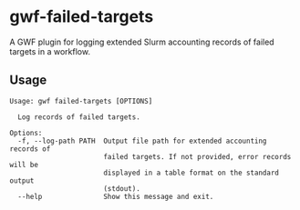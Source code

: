 # gwf-failed-targets

A GWF plugin for logging extended Slurm accounting records of failed targets in a workflow.

## Usage

```shell
Usage: gwf failed-targets [OPTIONS]

  Log records of failed targets.

Options:
  -f, --log-path PATH  Output file path for extended accounting records of
                       failed targets. If not provided, error records will be
                       displayed in a table format on the standard output
                       (stdout).
  --help               Show this message and exit.
```
